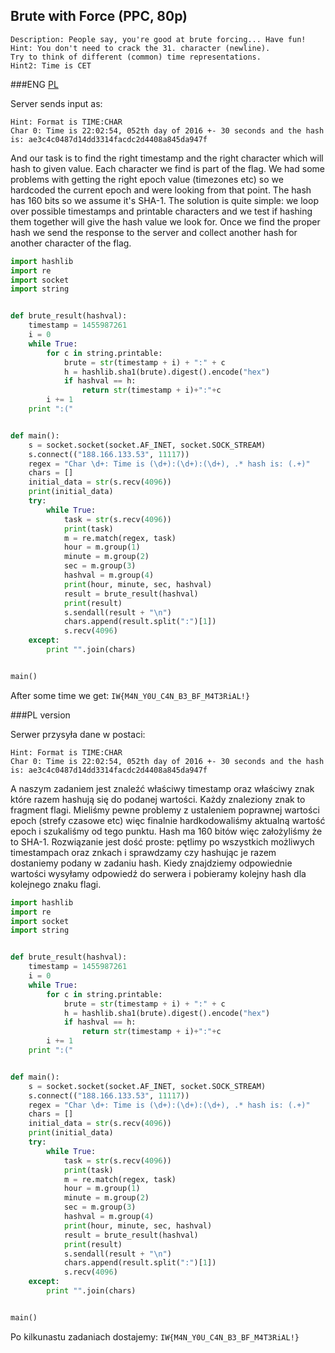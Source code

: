 ## Brute with Force (PPC, 80p)

	Description: People say, you're good at brute forcing... Have fun! 
	Hint: You don't need to crack the 31. character (newline). 
	Try to think of different (common) time representations. 
	Hint2: Time is CET 
	
###ENG
[PL](#pl-version)

Server sends input as:

	Hint: Format is TIME:CHAR
	Char 0: Time is 22:02:54, 052th day of 2016 +- 30 seconds and the hash is: ae3c4c0487d14dd3314facdc2d4408a845da947f
	
And our task is to find the right timestamp and the right character which will hash to given value. 
Each character we find is part of the flag.
We had some problems with getting the right epoch value (timezones etc) so we hardcoded the current epoch and were looking from that point.
The hash has 160 bits so we assume it's SHA-1.
The solution is quite simple: we loop over possible timestamps and printable characters and we test if hashing them together will give the hash value we look for. Once we find the proper hash we send the response to the server and collect another hash for another character of the flag.

```python
import hashlib
import re
import socket
import string


def brute_result(hashval):
    timestamp = 1455987261
    i = 0
    while True:
        for c in string.printable:
            brute = str(timestamp + i) + ":" + c
            h = hashlib.sha1(brute).digest().encode("hex")
            if hashval == h:
                return str(timestamp + i)+":"+c
        i += 1
    print ":("


def main():
    s = socket.socket(socket.AF_INET, socket.SOCK_STREAM)
    s.connect(("188.166.133.53", 11117))
    regex = "Char \d+: Time is (\d+):(\d+):(\d+), .* hash is: (.+)"
    chars = []
    initial_data = str(s.recv(4096))
    print(initial_data)
    try:
        while True:
            task = str(s.recv(4096))
            print(task)
            m = re.match(regex, task)
            hour = m.group(1)
            minute = m.group(2)
            sec = m.group(3)
            hashval = m.group(4)
            print(hour, minute, sec, hashval)
            result = brute_result(hashval)
            print(result)
            s.sendall(result + "\n")
            chars.append(result.split(":")[1])
            s.recv(4096)
    except:
        print "".join(chars)


main()
```

After some time we get: `IW{M4N_Y0U_C4N_B3_BF_M4T3RiAL!}`

###PL version

Serwer przysyła dane w postaci:

	Hint: Format is TIME:CHAR
	Char 0: Time is 22:02:54, 052th day of 2016 +- 30 seconds and the hash is: ae3c4c0487d14dd3314facdc2d4408a845da947f
	
A naszym zadaniem jest znaleźć właściwy timestamp oraz właściwy znak które razem hashują się do podanej wartości.
Każdy znaleziony znak to fragment flagi.
Mieliśmy pewne problemy z ustaleniem poprawnej wartości epoch (strefy czasowe etc) więc finalnie hardkodowaliśmy aktualną wartość epoch i szukaliśmy od tego punktu.
Hash ma 160 bitów więc założyliśmy że to SHA-1.
Rozwiązanie jest dość proste: pętlimy po wszystkich możliwych timestampach oraz znkach i sprawdzamy czy hashując je razem dostaniemy podany w zadaniu hash. Kiedy znajdziemy odpowiednie wartości wysyłamy odpowiedź do serwera i pobieramy kolejny hash dla kolejnego znaku flagi.

```python
import hashlib
import re
import socket
import string


def brute_result(hashval):
    timestamp = 1455987261
    i = 0
    while True:
        for c in string.printable:
            brute = str(timestamp + i) + ":" + c
            h = hashlib.sha1(brute).digest().encode("hex")
            if hashval == h:
                return str(timestamp + i)+":"+c
        i += 1
    print ":("


def main():
    s = socket.socket(socket.AF_INET, socket.SOCK_STREAM)
    s.connect(("188.166.133.53", 11117))
    regex = "Char \d+: Time is (\d+):(\d+):(\d+), .* hash is: (.+)"
    chars = []
    initial_data = str(s.recv(4096))
    print(initial_data)
    try:
        while True:
            task = str(s.recv(4096))
            print(task)
            m = re.match(regex, task)
            hour = m.group(1)
            minute = m.group(2)
            sec = m.group(3)
            hashval = m.group(4)
            print(hour, minute, sec, hashval)
            result = brute_result(hashval)
            print(result)
            s.sendall(result + "\n")
            chars.append(result.split(":")[1])
            s.recv(4096)
    except:
        print "".join(chars)


main()
```

Po kilkunastu zadaniach dostajemy: `IW{M4N_Y0U_C4N_B3_BF_M4T3RiAL!}`